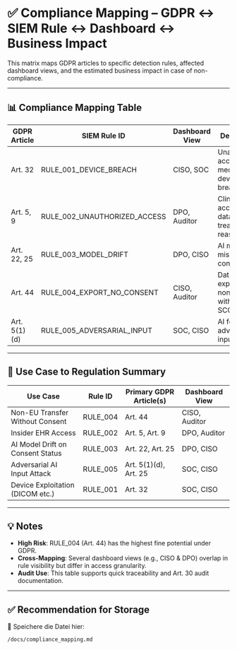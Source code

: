# ✅ Compliance Mapping – GDPR ↔ SIEM Rule ↔ Dashboard ↔ Business Impact

This matrix maps GDPR articles to specific detection rules, affected dashboard views, and the estimated business impact in case of non-compliance.

---

## 📊 Compliance Mapping Table

| GDPR Article | SIEM Rule ID                  | Dashboard View      | Description                                       | Business Impact (€)        |
|--------------|-------------------------------|---------------------|---------------------------------------------------|-----------------------------|
| Art. 32      | RULE_001_DEVICE_BREACH        | CISO, SOC           | Unauthorized access via medical device breach     | €1.5M fine + brand damage   |
| Art. 5, 9    | RULE_002_UNAUTHORIZED_ACCESS  | DPO, Auditor        | Clinician accesses data without treatment reason  | €2M fine + breach report    |
| Art. 22, 25  | RULE_003_MODEL_DRIFT          | DPO, CISO           | AI model misclassifies consent                    | €500K + regulatory scrutiny |
| Art. 44      | RULE_004_EXPORT_NO_CONSENT    | CISO, Auditor       | Data exported to non-EU without SCC/consent       | €20M max fine               |
| Art. 5(1)(d) | RULE_005_ADVERSARIAL_INPUT     | SOC, CISO           | AI fooled by adversarial inputs                   | €1M + operational disruption |

---

## 🧠 Use Case to Regulation Summary

| Use Case                          | Rule ID       | Primary GDPR Article(s)   | Dashboard View |
|----------------------------------|---------------|----------------------------|----------------|
| Non-EU Transfer Without Consent  | RULE_004      | Art. 44                    | CISO, Auditor  |
| Insider EHR Access               | RULE_002      | Art. 5, Art. 9             | DPO, Auditor   |
| AI Model Drift on Consent Status | RULE_003      | Art. 22, Art. 25           | DPO, CISO      |
| Adversarial AI Input Attack      | RULE_005      | Art. 5(1)(d), Art. 25      | SOC, CISO      |
| Device Exploitation (DICOM etc.)| RULE_001      | Art. 32                    | SOC, CISO      |

---

## 💡 Notes

- **High Risk**: RULE_004 (Art. 44) has the highest fine potential under GDPR.
- **Cross-Mapping**: Several dashboard views (e.g., CISO & DPO) overlap in rule visibility but differ in access granularity.
- **Audit Use**: This table supports quick traceability and Art. 30 audit documentation.

---

## ✅ Recommendation for Storage

📂 Speichere die Datei hier:

```plaintext
/docs/compliance_mapping.md

